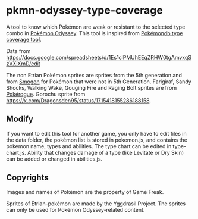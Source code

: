 # pkmn-odyssey-type-coverage

A tool to know which Pokémon are weak or resistant to the selected type combo in [Pokémon Odyssey](https://www.pokecommunity.com/threads/pok%C3%A9mon-odyssey-complete-v4-1.488536/). This tool is inspired from [Pokémondb type coverage tool](https://pokemondb.net/tools/type-coverage).

Data from https://docs.google.com/spreadsheets/d/1Es1clPMUhEEqZRHW0tgAmvxqSzVXiXmD/edit

The non Etrian Pokémon sprites are sprites from the 5th generation and from [Smogon](https://www.smogon.com/forums/threads/smogon-sprite-project.3647722/) for Pokémon that were not in 5th Generation. 
Farigiraf, Sandy Shocks, Walking Wake, Gouging Fire and Raging Bolt sprites are from [Pokérogue](https://github.com/pagefaultgames/pokerogue).
Gorochu sprite from https://x.com/Dragonsden95/status/1715418155286188158.


## Modify
If you want to edit this tool for another game, you only have to edit files in the data folder, the pokémon list is stored in pokemon.js, and contains the pokemon name, types and abilities. The type chart can be edited in type-chart.js. Ability that changes damage of a type (like Levitate or Dry Skin) can be added or changed in abilities.js.

## Copyrights
Images and names of Pokémon are the property of Game Freak.

Sprites of Etrian-pokémon are made by the Yggdrasil Project. The sprites can only be used for Pokémon Odyssey-related content.

